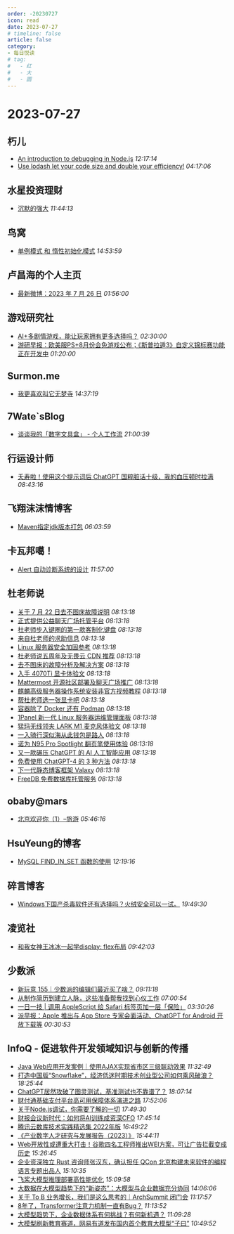 ```yaml
---
order: -20230727
icon: read
date: 2023-07-27
# timeline: false
article: false
category:
- 每日悦读
# tag:
#   - 红
#   - 大
#   - 圆
---
```


# 2023-07-27 
## 朽儿<span></span>
* [An introduction to debugging in Node.js](https://javascript.plainenglish.io/an-introduction-to-debugging-in-node-js-b7ef9bf7b038?source=rss-c3917681a8f5------2) *12:17:14* 
* [Use lodash let your code size and double your efficiency!](https://javascript.plainenglish.io/use-lodash-let-your-code-size-and-double-your-efficiency-2924f0964820?source=rss-c3917681a8f5------2) *04:17:06* 
## 水星投资理财<span></span>
* [沉默的强大](http://mercurychong.blogspot.com/2023/07/blog-post_27.html) *11:44:13* 
## 鸟窝<span></span>
* [单例模式 和 惰性初始化模式](https://colobu.com/2023/07/27/go-design-patterns-singleton/) *14:53:59* 
## 卢昌海的个人主页<span></span>
* [最新微博：2023 年 7 月 26 日](https://www.changhai.org/articles/miscellaneous/blog/202307.php#latest) *01:56:00* 
## 游戏研究社<span></span>
* [AI+多剧情游戏，能让玩家拥有更多选择吗？](https://www.yystv.cn/p/11008) *02:30:00* 
* [游研早报：欧美服PS+8月份会免游戏公布；《斯普拉遁3》自定义锦标赛功能正在开发中](https://www.yystv.cn/p/11007) *01:20:00* 
## Surmon.me<span></span>
* [我更喜欢叫它无梦寺](https://surmon.me/article/225) *14:37:19* 
## 7Wate`sBlog<span></span>
* [谈谈我的「数字文具盒」 - 个人工作流](https://blog.7wate.com/?p=114) *21:00:39* 
## 行运设计师<span></span>
* [夭寿啦！使用这个提示词后 ChatGPT 国粹脏话十级，我的血压顿时拉满](https://www.luckydesigner.space/chatgpt-swear-people-with-this-prompts/) *08:43:16* 
## 飞翔沫沫情博客<span></span>
* [Maven指定jdk版本打包](https://www.fxkjnj.com/4556/) *06:03:59* 
## 卡瓦邦噶！<span></span>
* [Alert 自动诊断系统的设计](https://www.kawabangga.com/posts/5289) *11:57:00* 
## 杜老师说<span></span>
* [关于 7 月 22 日去不图床故障说明](https://dusays.com/609/) *08:13:18* 
* [正式提供公益聊天广场托管平台](https://dusays.com/608/) *08:13:18* 
* [杜老师步入键圈的第一款客制化键盘](https://dusays.com/607/) *08:13:18* 
* [来自杜老师的求助信息](https://dusays.com/606/) *08:13:18* 
* [Linux 服务器安全加固参考](https://dusays.com/605/) *08:13:18* 
* [杜老师说五周年及无畏云 CDN 推荐](https://dusays.com/604/) *08:13:18* 
* [去不图床的故障分析及解决方案](https://dusays.com/603/) *08:13:18* 
* [入手 4070Ti 显卡体验文](https://dusays.com/602/) *08:13:18* 
* [Mattermost 开源社区部署及聊天广场推广](https://dusays.com/601/) *08:13:18* 
* [麒麟高级服务器操作系统安装非官方视频教程](https://dusays.com/600/) *08:13:18* 
* [帮杜老师选一张显卡吧](https://dusays.com/599/) *08:13:18* 
* [容器除了 Docker 还有 Podman](https://dusays.com/598/) *08:13:18* 
* [1Panel 新一代 Linux 服务器运维管理面板](https://dusays.com/597/) *08:13:18* 
* [猛玛无线领夹 LARK M1 麦克风体验文](https://dusays.com/596/) *08:13:18* 
* [一入骑行深似海从此钱包是路人](https://dusays.com/595/) *08:13:18* 
* [诺为 N95 Pro Spotlight 翻页笔使用体验](https://dusays.com/594/) *08:13:18* 
* [又一款碾压 ChatGPT 的 AI 人工智能应用](https://dusays.com/593/) *08:13:18* 
* [免费使用 ChatGPT-4 的 3 种方法](https://dusays.com/592/) *08:13:18* 
* [下一代静态博客框架 Valaxy](https://dusays.com/591/) *08:13:18* 
* [FreeDB 免费数据库托管服务](https://dusays.com/590/) *08:13:18* 
## obaby@mars<span></span>
* [北京欢迎你（1）–旅游](https://h4ck.org.cn/2023/07/%e5%8c%97%e4%ba%ac%e6%ac%a2%e8%bf%8e%e4%bd%a0%ef%bc%881%ef%bc%89-%e6%97%85%e6%b8%b8/) *05:46:16* 
## HsuYeung的博客<span></span>
* [MySQL FIND_IN_SET 函数的使用](https://www.hsuyeung.com/article/mysql-find-in-set-function) *12:19:16* 
## 碎言博客<span></span>
* [Windows下国产杀毒软件还有选择吗？火绒安全可以一试。](https://suiyan.cc/2023/20230727194930.html) *19:49:30* 
## 凌览社<span></span>
* [和我女神王冰冰一起学display: flex布局](https://www.linglan01.cn/post/44) *09:42:03* 
## 少数派<span></span>
* [新玩意 155｜少数派的编辑们最近买了啥？](https://sspai.com/post/81536) *09:11:18* 
* [从制作简历到建立人脉，这些准备帮我找到心仪工作](https://sspai.com/post/81523) *07:00:54* 
* [一日一技 | 调用 AppleScript 给 Safari 标签页加一层「保险」](https://sspai.com/post/81363) *03:30:26* 
* [派早报：Apple 推出与 App Store 专家会面活动、ChatGPT for Android 开放下载等](https://sspai.com/post/81514) *00:30:53* 
## InfoQ - 促进软件开发领域知识与创新的传播<span></span>
* [Java Web应用开发案例｜使用AJAX实现省市区三级联动效果](https://xie.infoq.cn/article/0d9f1e13e2f78101a75712c3d?utm_source=rss&utm_medium=article) *11:32:49* 
* [打造中国版“Snowflake”，经济低迷时期技术创业型公司如何乘风破浪？](https://www.infoq.cn/video/AN33kAfP4y35xBeb6M22?utm_source=rss&utm_medium=article) *18:25:44* 
* [ChatGPT居然攻破了图灵测试，基准测试也不靠谱了？](https://www.infoq.cn/article/9v2Kjbi4Xt7qj4C2BDkM?utm_source=rss&utm_medium=article) *18:07:14* 
* [财付通基础支付平台高可用保障体系演进之路](https://www.infoq.cn/article/0o5aTpM9L7k7XikKEpIf?utm_source=rss&utm_medium=article) *17:52:06* 
* [关于Node.js调试，你需要了解的一切](https://www.infoq.cn/article/HtebZgQ4aKVItoM0b0vM?utm_source=rss&utm_medium=article) *17:49:30* 
* [财报会议新时代：如何将AI训练成资深CFO](https://www.infoq.cn/article/MPINGBSC8woTh558i7Fq?utm_source=rss&utm_medium=article) *17:45:14* 
* [腾讯云数库技术实践精选集 2022年版](https://www.infoq.cn/article/SeMVeacdwmuhvY7wQzz6?utm_source=rss&utm_medium=article) *16:49:22* 
* [《产业数字人才研究与发展报告（2023）》](https://www.infoq.cn/article/rlOCrXvCZvy11RZ3F1UU?utm_source=rss&utm_medium=article) *15:44:11* 
* [Web开放性或遭重大打击！谷歌四名工程师推出WEI方案，可让广告拦截变成历史](https://www.infoq.cn/article/MZUDtZ5OuqwGqeGpMIRd?utm_source=rss&utm_medium=article) *15:26:45* 
* [企业资深独立 Rust 咨询师张汉东，确认担任 QCon 北京构建未来软件的编程语言专题出品人](https://www.infoq.cn/article/GpCabxjXueW9zZr92d8S?utm_source=rss&utm_medium=article) *15:10:35* 
* [⻜桨⼤模型推理部署⾼性能优化](https://www.infoq.cn/video/kaWtcvbEK9FRQbxqUdI6?utm_source=rss&utm_medium=article) *15:09:58* 
* [大数据在大模型趋势下的“新姿态”：大模型与企业数据充分协同](https://www.infoq.cn/article/PV95VcMEDcilhOrNMpPl?utm_source=rss&utm_medium=article) *14:06:06* 
* [关于 To B 业务增长，我们是这么思考的｜ArchSummit 闭门会](https://www.infoq.cn/article/kyQ3ioi751hAmSmJ1XYR?utm_source=rss&utm_medium=article) *11:17:57* 
* [8年了，Transformer注意力机制一直有Bug？](https://www.infoq.cn/article/tu8SRD5u1ecTQ40lvajH?utm_source=rss&utm_medium=article) *11:13:52* 
* [大模型趋势下，企业数据体系有何挑战？有何新机遇？](https://www.infoq.cn/article/0UqI1dHapss161qeXyr3?utm_source=rss&utm_medium=article) *11:09:28* 
* [大模型刷新教育赛道，网易有道发布国内首个教育大模型“子曰”](https://www.infoq.cn/article/RybdOoGtK9NiYTsqmEgx?utm_source=rss&utm_medium=article) *10:49:52* 
